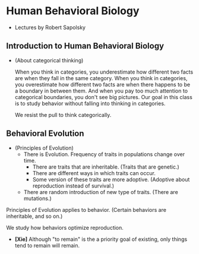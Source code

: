 # Human Behavioral Biology

- Lectures by Robert Sapolsky

## Introduction to Human Behavioral Biology

- (About categorical thinking)

  When you think in categories, you underestimate how different two facts are when they fall in the same category.
  When you think in categories, you overestimate how different two facts are when there happens to be a boundary in between them.
  And when you pay too much attention to categorical boundaries, you don't see big pictures.
  Our goal in this class is to study behavior without falling into thinking in categories.

  We resist the pull to think categorically.

## Behavioral Evolution

- (Principles of Evolution)
  - There is Evolution. Frequency of traits in populations change over time.
    - There are traits that are inheritable. (Traits that are genetic.)
    - There are different ways in which traits can occur.
    - Some version of these traits are more adoptive.
      (Adoptive about reproduction instead of survival.)
  - There are random introduction of new type of traits.
    (There are mutations.)

Principles of Evolution applies to behavior.
(Certain behaviors are inheritable, and so on.)

We study how behaviors optimize reproduction.

- **[Xie]**
  Although "to remain" is the a priority goal of existing,
  only things tend to remain will remain.
